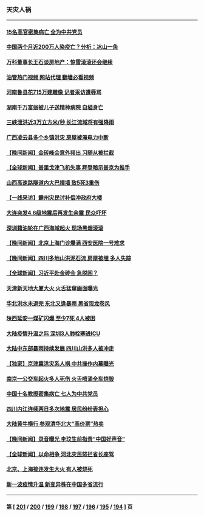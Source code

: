 ### 天灾人祸
---
#### [15名高官密集病亡 全为中共党员](../../pages/ncid280/n14061993.md?08280845) 
#### [中国两个月近200万人染疫亡？分析：冰山一角](../../pages/ncid280/n14061593.md?08280845) 
#### [万科董事长王石谈房地产：惊雷滚滚还会继续](../../pages/ncid280/n14061587.md?08280845) 
#### [油管热门视频 网站代理 翻墙必看视频](http://138.2.39.72:81/youtube.html?epic-marker?08280845)
#### [河南鲁县花715万建雕像 记者采访遭辱骂](../../pages/ncid280/n14061515.md?08280845) 
#### [湖南千万富翁被儿子送精神病院 自缢身亡](../../pages/ncid280/n14061109.md?08280845) 
#### [三峡泄洪近3万立方米/秒 长江流域将有强降雨](../../pages/ncid280/n14060810.md?08280845) 
#### [广西凌云县多个乡镇洪灾 房屋被淹电力中断](../../pages/ncid280/n14060230.md?08280845) 
#### [【晚间新闻】金砖峰会意外频出 习随从被拦截](../../pages/ncid280/n14060182.md?08280845) 
#### [【全球新闻】普里戈津飞机失事 拜登暗示普京为推手](../../pages/ncid280/n14060183.md?08280845) 
#### [山西高速路隧道内大巴撞墙 致5死3重伤](../../pages/ncid280/n14059976.md?08280845) 
#### [【一线采访】霸州灾民讨补偿冲政府大楼](../../pages/ncid280/n14059854.md?08280845) 
#### [大连突发4.6级地震后再发生余震 民众吓坏](../../pages/ncid280/n14059515.md?08280845) 
#### [深圳籍油轮在广西海域起火 现场黑烟滚滚](../../pages/ncid280/n14059478.md?08280845) 
#### [【晚间新闻】北京上海门诊爆满 西安医院一号难求](../../pages/ncid280/n14059443.md?08280845) 
#### [【晚间新闻】四川多地山洪泥石流 房屋被埋 多人失踪](../../pages/ncid280/n14058665.md?08280845) 
#### [【全球新闻】习近平赴金砖会 急脱困？](../../pages/ncid280/n14058666.md?08280845) 
#### [天津新天地大厦大火 火舌猛窜画面曝光](../../pages/ncid280/n14058724.md?08280845) 
#### [华北洪水未退完 东北又逢暴雨 黑省现龙卷风](../../pages/ncid280/n14058545.md?08280845) 
#### [陕西延安一煤矿闪爆 至少7死 4人被困](../../pages/ncid280/n14058667.md?08280845) 
#### [大陆疫情升温之际 深圳3人肺栓塞进ICU](../../pages/ncid280/n14058071.md?08280845) 
#### [大陆中东部暴雨持续发展 四川山洪多人被冲走](../../pages/ncid280/n14057974.md?08280845) 
#### [【独家】京津冀洪灾系人祸 中共操作内幕曝光](../../pages/ncid280/n14057571.md?08280845) 
#### [南京一公交车起火多人死伤 火舌喷涌全车烧毁](../../pages/ncid280/n14057826.md?08280845) 
#### [中国十名教授密集病亡 七人为中共党员](../../pages/ncid280/n14057645.md?08280845) 
#### [四川内江连续两日多次地震 居民纷纷表担心](../../pages/ncid280/n14057109.md?08280845) 
#### [大陆黄牛横行 参观清华北大“高价票”热卖](../../pages/ncid280/n14057027.md?08280845) 
#### [【晚间新闻】录音曝光 李玟生前指责“中国好声音”](../../pages/ncid280/n14056727.md?08280845) 
#### [【全球新闻】以命相争 河北灾民怒拦省长座驾](../../pages/ncid280/n14057021.md?08280845) 
#### [北京、上海接连发生大火 有人被烧死](../../pages/ncid280/n14056928.md?08280845) 
#### [新一波疫情升温 新变异株在中国多省流行](../../pages/ncid280/n14056990.md?08280845) 

---
#### 第 [ [201](./201.md?08280845) / [200](./200.md?08280845) / [199](./199.md?08280845) / [198](./198.md?08280845) / [197](./197.md?08280845) / [196](./196.md?08280845) / [195](./195.md?08280845) / [194](./194.md?08280845) ] 页
